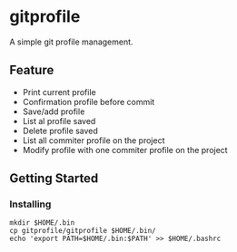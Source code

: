 # gitprofile

A simple git profile management.

## Feature
* Print current profile
* Confirmation profile before commit
* Save/add profile
* List al profile saved
* Delete profile saved
* List all commiter profile on the project
* Modify profile with one commiter profile on the project

## Getting Started

### Installing
```
mkdir $HOME/.bin
cp gitprofile/gitprofile $HOME/.bin/
echo 'export PATH=$HOME/.bin:$PATH' >> $HOME/.bashrc
```
